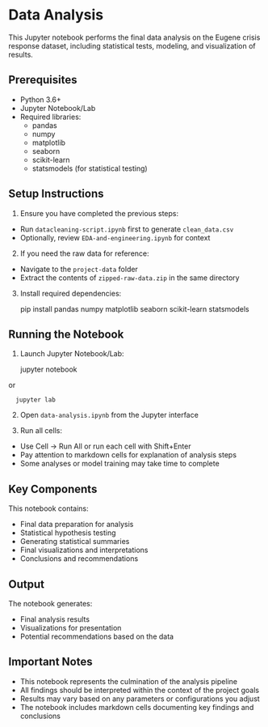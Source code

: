 # Data Analysis

This Jupyter notebook performs the final data analysis on the Eugene crisis response dataset, including statistical tests, modeling, and visualization of results.

## Prerequisites

* Python 3.6+
* Jupyter Notebook/Lab
* Required libraries:
  * pandas
  * numpy
  * matplotlib
  * seaborn
  * scikit-learn
  * statsmodels (for statistical testing)

## Setup Instructions

1. Ensure you have completed the previous steps:
  
  * Run `datacleaning-script.ipynb` first to generate `clean_data.csv`
  * Optionally, review `EDA-and-engineering.ipynb` for context
2. If you need the raw data for reference:
  
  * Navigate to the `project-data` folder
  * Extract the contents of `zipped-raw-data.zip` in the same directory
3. Install required dependencies:
  
      pip install pandas numpy matplotlib seaborn scikit-learn statsmodels
  

## Running the Notebook

1. Launch Jupyter Notebook/Lab:
  
      jupyter notebook
  
  or
  
      jupyter lab
  
2. Open `data-analysis.ipynb` from the Jupyter interface
  
3. Run all cells:
  
  * Use Cell → Run All or run each cell with Shift+Enter
  * Pay attention to markdown cells for explanation of analysis steps
  * Some analyses or model training may take time to complete

## Key Components

This notebook contains:

* Final data preparation for analysis
* Statistical hypothesis testing
* Generating statistical summaries
* Final visualizations and interpretations
* Conclusions and recommendations

## Output

The notebook generates:

* Final analysis results
* Visualizations for presentation
* Potential recommendations based on the data

## Important Notes

* This notebook represents the culmination of the analysis pipeline
* All findings should be interpreted within the context of the project goals
* Results may vary based on any parameters or configurations you adjust
* The notebook includes markdown cells documenting key findings and conclusions
